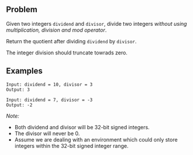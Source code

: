 ## Problem
Given two integers `dividend` and `divisor`, divide two integers *without using multiplication, division and mod operator*.

Return the quotient after dividing `dividend` by `divisor`.

The integer division should truncate towrads zero.

## Examples
```
Input: dividend = 10, divisor = 3
Output: 3
```

```
Input: dividend = 7, divisor = -3
Output: -2
```

*Note:*

* Both dividend and divisor will be 32-bit signed integers.
* The divisor will never be 0.
* Assume we are dealing with an environment which could only store integers within the 32-bit signed integer range.
